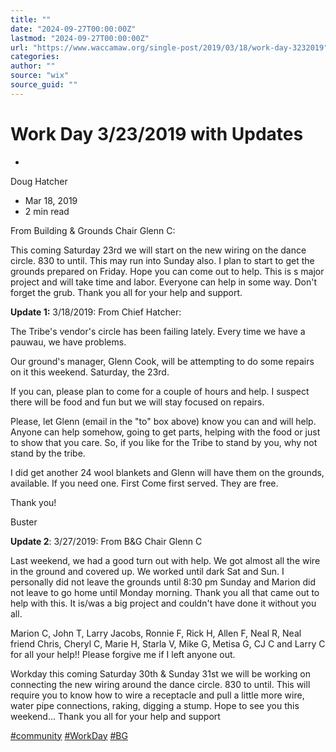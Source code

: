 ```yaml
---
title: ""
date: "2024-09-27T00:00:00Z"
lastmod: "2024-09-27T00:00:00Z"
url: "https://www.waccamaw.org/single-post/2019/03/18/work-day-3232019"
categories:
author: ""
source: "wix"
source_guid: ""
---
```


# Work Day 3/23/2019 with Updates

-

Doug Hatcher
- Mar 18, 2019
- 2 min read

From Building & Grounds Chair Glenn C:

This coming Saturday 23rd we will start on the new wiring on the dance circle.  830 to until. This may run into Sunday also. I plan to start to get the grounds prepared on Friday.  Hope you can come out to help. This is s major project and will take time and labor. Everyone can help in some way. Don't forget the grub. Thank you all for your help and support.

**Update 1:** 3/18/2019: From Chief Hatcher:

The Tribe's vendor's circle has been failing lately. Every time we have a pauwau, we have problems.

Our ground's manager, Glenn Cook,  will be attempting to do some repairs on it this weekend. Saturday, the 23rd.

If you can, please plan to come for a couple of hours and help. I suspect there will be food and fun but we will stay focused on repairs.

Please, let Glenn (email in the "to" box above) know you can and will help. Anyone can help somehow, going to get parts, helping with the food or just to show that you care. So, if you like for the Tribe to stand by you, why not stand by the tribe.

I did get another 24 wool blankets and Glenn will have them on the grounds, available. If you need one.  First Come first served.  They are free.

Thank you!

Buster

**Update 2**: 3/27/2019: From B&G Chair Glenn C

Last weekend, we had a good turn out with help. We got almost all the wire in the ground and covered up. We worked until dark Sat and Sun. I personally did not leave the grounds until 8:30 pm Sunday and Marion did not leave to go home until Monday morning. Thank you all that came out to help with this. It is/was a big project and couldn't have done it without you all.

Marion C, John T, Larry Jacobs, Ronnie F, Rick H, Allen F, Neal R, Neal friend Chris, Cheryl C, Marie H, Starla V, Mike G, Metisa G, CJ C and Larry C for all your help!! Please forgive me if I left anyone out.

 Workday this coming Saturday 30th & Sunday 31st we will be working on connecting the new wiring around the dance circle.  830 to until. This will require you to know how to wire a receptacle and pull a little more wire, water pipe connections, raking, digging a stump. Hope to see you this weekend...  Thank you all for your help and support

[#community](https://www.waccamaw.org/updates/hashtags/community) [#WorkDay](https://www.waccamaw.org/updates/hashtags/WorkDay) [#BG](https://www.waccamaw.org/updates/hashtags/BG)

